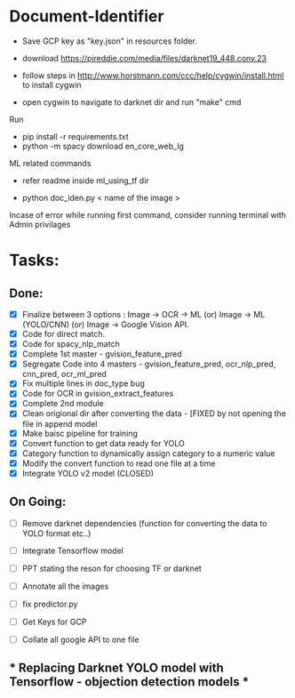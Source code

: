 # Document-Identifier

* Save GCP key as "key.json" in resources folder.
* download https://pjreddie.com/media/files/darknet19_448.conv.23

* follow steps in http://www.horstmann.com/ccc/help/cygwin/install.html to install cygwin
* open cygwin to navigate to darknet dir and run "make" cmd


Run
* pip install -r requirements.txt
* python -m spacy download en_core_web_lg

ML related commands
* refer readme inside ml_using_tf dir

* python doc_iden.py < name of the image >



Incase of error while running first command, consider running terminal with Admin privilages


# Tasks:

## Done:
- [x] Finalize between 3 options : Image -> OCR -> ML (or) Image -> ML (YOLO/CNN) (or) Image -> Google Vision API.
- [X] Code for direct match.
- [X] Code for spacy_nlp_match
- [X] Complete 1st master - gvision_feature_pred 
- [X] Segregate Code into 4 masters - gvision_feature_pred, ocr_nlp_pred, cnn_pred, ocr_ml_pred
- [X] Fix multiple lines in doc_type bug
- [X] Code for OCR in gvision_extract_features
- [X] Complete 2nd module 
- [X] Clean origional dir after converting the data - [FIXED by not opening the file in append model
- [X] Make baisc pipeline for training 
- [X] Convert function to get data ready for YOLO
- [X] Category function to dynamically assign category to a numeric value
- [X] Modify the convert function to read one file at a time
- [X] Integrate YOLO v2 model (CLOSED)

## On Going:

- [ ] Remove darknet dependencies (function for converting the data to YOLO format etc..) 
- [ ] Integrate Tensorflow model
- [ ] PPT stating the reson for choosing TF or darknet
- [ ] Annotate all the images
- [ ] fix predictor.py
- [ ] Get Keys for GCP 
- [ ] Collate all google API to one file



## * Replacing Darknet YOLO model with Tensorflow - objection detection models *


